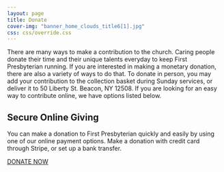 ```yaml
---
layout: page
title: Donate
cover-img: "banner_home_clouds_title6[1].jpg"
css: css/override.css
---
```


There are many ways to make a contribution to the church. Caring people donate their time and their unique talents everyday to keep First Presbyterian running. If you are interested in making a monetary donation, there are also a variety of ways to do that. To donate in person, you may add your contribution to the collection basket during Sunday services, or deliver it to 50 Liberty St. Beacon, NY 12508. If you are looking for an easy way to contribute online, we have options listed below.

## Secure Online Giving

You can make a donation to First Presbyterian quickly and easily by using one of our online payment options. Make a donation with credit card through Stripe, or set up a bank transfer.

[DONATE NOW](https://beaconpresbychurch.breezechms.com/give/online)

